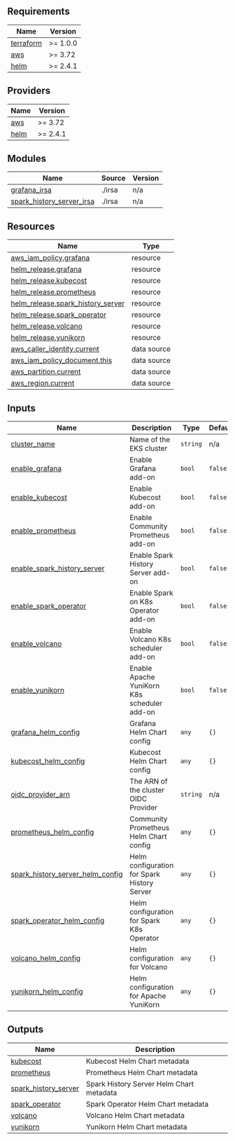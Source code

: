 
<!-- BEGINNING OF PRE-COMMIT-TERRAFORM DOCS HOOK -->
## Requirements

| Name | Version |
|------|---------|
| <a name="requirement_terraform"></a> [terraform](#requirement\_terraform) | >= 1.0.0 |
| <a name="requirement_aws"></a> [aws](#requirement\_aws) | >= 3.72 |
| <a name="requirement_helm"></a> [helm](#requirement\_helm) | >= 2.4.1 |

## Providers

| Name | Version |
|------|---------|
| <a name="provider_aws"></a> [aws](#provider\_aws) | >= 3.72 |
| <a name="provider_helm"></a> [helm](#provider\_helm) | >= 2.4.1 |

## Modules

| Name | Source | Version |
|------|--------|---------|
| <a name="module_grafana_irsa"></a> [grafana\_irsa](#module\_grafana\_irsa) | ./irsa | n/a |
| <a name="module_spark_history_server_irsa"></a> [spark\_history\_server\_irsa](#module\_spark\_history\_server\_irsa) | ./irsa | n/a |

## Resources

| Name | Type |
|------|------|
| [aws_iam_policy.grafana](https://registry.terraform.io/providers/hashicorp/aws/latest/docs/resources/iam_policy) | resource |
| [helm_release.grafana](https://registry.terraform.io/providers/hashicorp/helm/latest/docs/resources/release) | resource |
| [helm_release.kubecost](https://registry.terraform.io/providers/hashicorp/helm/latest/docs/resources/release) | resource |
| [helm_release.prometheus](https://registry.terraform.io/providers/hashicorp/helm/latest/docs/resources/release) | resource |
| [helm_release.spark_history_server](https://registry.terraform.io/providers/hashicorp/helm/latest/docs/resources/release) | resource |
| [helm_release.spark_operator](https://registry.terraform.io/providers/hashicorp/helm/latest/docs/resources/release) | resource |
| [helm_release.volcano](https://registry.terraform.io/providers/hashicorp/helm/latest/docs/resources/release) | resource |
| [helm_release.yunikorn](https://registry.terraform.io/providers/hashicorp/helm/latest/docs/resources/release) | resource |
| [aws_caller_identity.current](https://registry.terraform.io/providers/hashicorp/aws/latest/docs/data-sources/caller_identity) | data source |
| [aws_iam_policy_document.this](https://registry.terraform.io/providers/hashicorp/aws/latest/docs/data-sources/iam_policy_document) | data source |
| [aws_partition.current](https://registry.terraform.io/providers/hashicorp/aws/latest/docs/data-sources/partition) | data source |
| [aws_region.current](https://registry.terraform.io/providers/hashicorp/aws/latest/docs/data-sources/region) | data source |

## Inputs

| Name | Description | Type | Default | Required |
|------|-------------|------|---------|:--------:|
| <a name="input_cluster_name"></a> [cluster\_name](#input\_cluster\_name) | Name of the EKS cluster | `string` | n/a | yes |
| <a name="input_enable_grafana"></a> [enable\_grafana](#input\_enable\_grafana) | Enable Grafana add-on | `bool` | `false` | no |
| <a name="input_enable_kubecost"></a> [enable\_kubecost](#input\_enable\_kubecost) | Enable Kubecost add-on | `bool` | `false` | no |
| <a name="input_enable_prometheus"></a> [enable\_prometheus](#input\_enable\_prometheus) | Enable Community Prometheus add-on | `bool` | `false` | no |
| <a name="input_enable_spark_history_server"></a> [enable\_spark\_history\_server](#input\_enable\_spark\_history\_server) | Enable Spark History Server add-on | `bool` | `false` | no |
| <a name="input_enable_spark_operator"></a> [enable\_spark\_operator](#input\_enable\_spark\_operator) | Enable Spark on K8s Operator add-on | `bool` | `false` | no |
| <a name="input_enable_volcano"></a> [enable\_volcano](#input\_enable\_volcano) | Enable Volcano K8s scheduler add-on | `bool` | `false` | no |
| <a name="input_enable_yunikorn"></a> [enable\_yunikorn](#input\_enable\_yunikorn) | Enable Apache YuniKorn K8s scheduler add-on | `bool` | `false` | no |
| <a name="input_grafana_helm_config"></a> [grafana\_helm\_config](#input\_grafana\_helm\_config) | Grafana Helm Chart config | `any` | `{}` | no |
| <a name="input_kubecost_helm_config"></a> [kubecost\_helm\_config](#input\_kubecost\_helm\_config) | Kubecost Helm Chart config | `any` | `{}` | no |
| <a name="input_oidc_provider_arn"></a> [oidc\_provider\_arn](#input\_oidc\_provider\_arn) | The ARN of the cluster OIDC Provider | `string` | n/a | yes |
| <a name="input_prometheus_helm_config"></a> [prometheus\_helm\_config](#input\_prometheus\_helm\_config) | Community Prometheus Helm Chart config | `any` | `{}` | no |
| <a name="input_spark_history_server_helm_config"></a> [spark\_history\_server\_helm\_config](#input\_spark\_history\_server\_helm\_config) | Helm configuration for Spark History Server | `any` | `{}` | no |
| <a name="input_spark_operator_helm_config"></a> [spark\_operator\_helm\_config](#input\_spark\_operator\_helm\_config) | Helm configuration for Spark K8s Operator | `any` | `{}` | no |
| <a name="input_volcano_helm_config"></a> [volcano\_helm\_config](#input\_volcano\_helm\_config) | Helm configuration for Volcano | `any` | `{}` | no |
| <a name="input_yunikorn_helm_config"></a> [yunikorn\_helm\_config](#input\_yunikorn\_helm\_config) | Helm configuration for Apache YuniKorn | `any` | `{}` | no |

## Outputs

| Name | Description |
|------|-------------|
| <a name="output_kubecost"></a> [kubecost](#output\_kubecost) | Kubecost Helm Chart metadata |
| <a name="output_prometheus"></a> [prometheus](#output\_prometheus) | Prometheus Helm Chart metadata |
| <a name="output_spark_history_server"></a> [spark\_history\_server](#output\_spark\_history\_server) | Spark History Server Helm Chart metadata |
| <a name="output_spark_operator"></a> [spark\_operator](#output\_spark\_operator) | Spark Operator Helm Chart metadata |
| <a name="output_volcano"></a> [volcano](#output\_volcano) | Volcano Helm Chart metadata |
| <a name="output_yunikorn"></a> [yunikorn](#output\_yunikorn) | Yunikorn Helm Chart metadata |
<!-- END OF PRE-COMMIT-TERRAFORM DOCS HOOK -->
